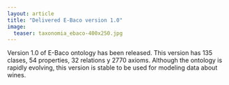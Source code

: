```yaml
---
layout: article
title: "Delivered E-Baco version 1.0"
image: 
  teaser: taxonomia_ebaco-400x250.jpg
---
```


Version 1.0 of E-Baco ontology has been released.
This version has 135 clases, 54 properties, 32 relations y 2770 axioms.
Although the ontology is rapidly evolving, this version is stable to be used for modeling data about wines.